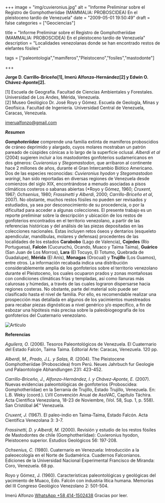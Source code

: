 +++
image = "img/cuvieronius.jpg" 
alt = "Informe Preliminar sobre el Registro de Gomphotheriidae (MAMMALIA: PROBOSCIDEA) En el pleistoceno tardío de Venezuela" 
date = "2009-05-01 19:50:49"
draft = false 
categories = ["Geociencias"] 

title = "Informe Preliminar sobre el Registro de Gomphotheriidae (MAMMALIA: PROBOSCIDEA) En el pleistoceno tardío de Venezuela" 
description = "Localidades venezolanas donde se han encontrado restos de elefantes fósiles" 

tags = ["paleontologia","mamíferos","Pleistoceno","fosiles","mastodonte"] 

+++

**Jorge D. Carrillo-Briceño[1], Imerú Alfonzo-Hernández[2] y Edwin O. Chávez-Aponte[2].**

[1] Escuela de Geografía. Facultad de Ciencias Ambientales y Forestales. Universidad de Los Andes, Mérida, Venezuela.  
[2] Museo Geológico Dr. José Royo y Gómez. Escuela de Geología, Minas y Geofísica. Facultad de Ingeniería. Universidad Central de Venezuela, Caracas, Venezuela.  

imerualfonzo@gmail.com

***Resumen***

***Gomphoteriidae*** comprende una familia extinta de mamíferos proboscidios de cráneo deprimido y alargado, cuyos molares mostraban un patrón pareado de cúspides cónicas a lo largo de la superficie oclusal. *Alberdi et al* (2004) sugieren incluir a los mastodontes gonfoterios sudamericanos en dos géneros: *Cuvieronius* y *Stegomastodon*, que arribaron al continente hace 2 millones de años, durante el Gran Intercambio Biótico Americano. Dos de las especies reconocidas: *Cuvieronius hyodon* y *Stegomastodon waringi*, han sido reportadas en diversas regiones de Venezuela desde comienzos del siglo XIX, encontrándose a menudo asociadas a pisos climáticos costeros o sabanas abiertas (*Royo y Gómez, 1960; *Cruxent*, 1967; *Ochsenius*, 1980; *Frassinetti y Alberdi*, 2000; *Carrillo-Briceño et al*, 2007). No obstante, muchos restos fósiles no pueden ser revisados y estudiados, ya sea por desconocimiento de su procedencia, o por la dificultad para acceder a algunas colecciones. El presente trabajo es un reporte preliminar sobre la descripción y ubicación de los restos de gonfoterios encontrados en el territorio venezolano, a partir de las referencias históricas y del análisis de las piezas depositadas en las colecciones nacionales. Estas incluyen retos óseos y dentarios (esqueleto apendicular, mandíbulas, molares y defensas) procedentes de las localidades de los estados **Carabobo** (Lago de Valencia), **Cojedes** (Río Portuguesa), **Falcón** (Cucuruchú, Ocando, Muaco y Taima Taima), **Guárico** (San Juan de Los Morros), **Lara** (El Tocuyo, El Totumo, Quebrada de Guadalupe), **Mérida** (El Anís), **Monagas** (Orocual) y **Trujillo** (Los Guamos), entre otros. La información recabada indica una distribución considerablemente amplia de los gonfoterios sobre el territorio venezolano durante el Pleistoceno, los cuales ocuparon prados y zonas montañosas con condiciones climáticas frías y templadas, así como llanuras más calurosas y húmedas, a través de las cuales lograron dispersarse hacia regiones costeras. No obstante, parte del material solo puede ser clasificado hasta el nivel de familia. Por ello, es recomendable realizar una prospección mas detallada en algunos de los yacimientos muestreados para recabar piezas dignósticas a nivel genérico y/o específico, a fin de esbozar una hipótesis más precisa sobre la paleobiogeografía de los gonfoterios del Cuaternario venezolano. 

![Artículo](/img/preliminarMastodon.jpg "Paper")

**Referencias**

*Aguilera, O.* (2006). Tesoros Paleontológicos de Venezuela. El Cuaternario del Estado Falcón, Taima Taima. Editorial Arte: Caracas, Venezuela. 120 pp.

*Alberdi, M., Prado, J.L. y Salas, R.* (2004). The Pleistocene Gomphotheriidae (Proboscidea) from Perú. Neues Jahrbuch fur Geologie und Palaontologie Abhandlungen 231: 423-452.

*Carrillo-Briceño, J., Alfonzo-Hernández, I. y Chávez-Aponte, E.* (2007). Nuevas evidencias paleontológicas de gonfoterios (Proboscidea: Gomphotheriidae) en la Serranía de Trujillo, Estado Trujillo, Venezuela. En: L.B. Weky (coord.). LVII Convención Anual de AsoVAC, Capítulo Táchira. Acta Científica Venezolana, 18-23 de Noviembre, (Vol. 58, Sup. 1, p. 558). San Cristóbal â€“ Venezuela.

*Cruxent, J.* (1967). El paleo-indio en Taima-Taima, Estado Falcón. Acta Científica Venezolana 3: 3-7.

*Frassinetti, D. y Alberdi, M.* (2000). Revisión y estudio de los restos fósiles de Mastodontes de chile (Gomphotheriidae): Cuvieronius hyodon, Pleistoceno superior. Estudios Geológicos 56: 197-208.

*Ochsenius, C.* (1980). Cuaternario en Venezuela: Introducción a la paleoecología en el Norte de Sudamérica. Cuadernos Falconianos. Ediciones de la Universidad Nacional Experimental Francisco de Miranda: Coro, Venezuela. 68 pp.

Royo y Gómez, J. (1960). Características paleontológicas y geológicas del yacimiento de Muaco, Edo. Falcón con industria lítica humana. Memorias del III Congreso Geológico Venezolano 2: 501-504.

Imerú Alfonzo [WhatsApp +58 414-1502438](https://wa.me/584141502438) 
Gracias por leer.
